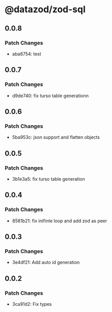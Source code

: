# @datazod/zod-sql

## 0.0.8

### Patch Changes

- aba8754: test

## 0.0.7

### Patch Changes

- d9de740: fix turso table generationn

## 0.0.6

### Patch Changes

- 5ba953c: json support and flatten objects

## 0.0.5

### Patch Changes

- 3b1e3a5: fix turso table generation

## 0.0.4

### Patch Changes

- 8581b21: fix inifinte loop and add zod as peer

## 0.0.3

### Patch Changes

- 3e4df21: Add auto id generation

## 0.0.2

### Patch Changes

- 3ca91d2: Fix types

